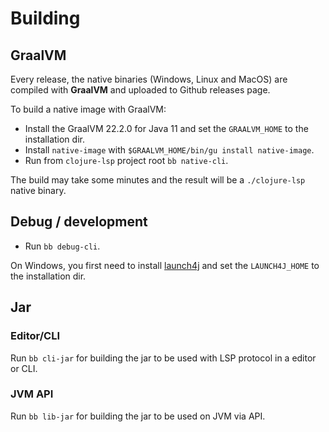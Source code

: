# Building

## GraalVM

Every release, the native binaries (Windows, Linux and MacOS) are compiled with __GraalVM__ and uploaded to Github releases page.

To build a native image with GraalVM:

- Install the GraalVM 22.2.0 for Java 11 and set the `GRAALVM_HOME` to the installation dir. 
- Install `native-image` with `$GRAALVM_HOME/bin/gu install native-image`. 
- Run from `clojure-lsp` project root `bb native-cli`.

The build may take some minutes and the result will be a `./clojure-lsp` native binary.

## Debug / development

- Run `bb debug-cli`.

On Windows, you first need to install [launch4j](http://launch4j.sourceforge.net/) and set the `LAUNCH4J_HOME` to the installation dir.

## Jar

### Editor/CLI

Run `bb cli-jar` for building the jar to be used with LSP protocol in a editor or CLI.

### JVM API

Run `bb lib-jar` for building the jar to be used on JVM via API.

